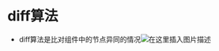 # diff算法

- diff算法是比对组件中的节点异同的情况![在这里插入图片描述](https://img-blog.csdnimg.cn/2020031822160621.png?x-oss-process=image)